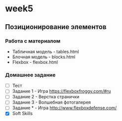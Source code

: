 # week5
## Позиционирование элементов

### Работа с материалом  
- Табличная модель - tables.html  
- Блочная модель - blocks.html
- Flexbox - flexbox.html

### Домашнее задание  
- [ ] Тест
- [ ] Задание 1 - Игра https://flexboxfroggy.com/#ru
- [ ] Задание 2 - Верстка странички
- [ ] Задание 3 - Волшебная фотогалерея
- [ ] Задание * - Игра http://www.flexboxdefense.com/
- [x] Soft Skills
